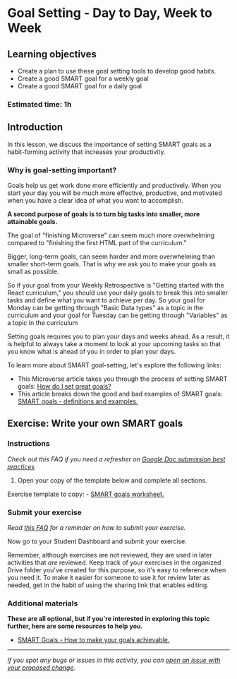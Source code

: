 # Goal Setting - Day to Day, Week to Week

## Learning objectives

- Create a plan to use these goal setting tools to develop good habits.
- Create a good SMART goal for a weekly goal
- Create a good SMART goal for a daily goal

### Estimated time: 1h

## Introduction

In this lesson, we discuss the importance of setting SMART goals as a habit-forming activity that increases your productivity.

### Why is goal-setting important?

Goals help us get work done more efficiently and productively. When you start your day you will be much more effective, productive, and motivated when you have a clear idea of what you want to accomplish.

**A second purpose of goals is to turn big tasks into smaller, more attainable goals.**

The goal of "finishing Microverse" can seem much more overwhelming compared to "finishing the first HTML part of the curriculum."

Bigger, long-term goals, can seem harder and more overwhelming than smaller short-term goals. That is why we ask you to make your goals as small as possible.

So if your goal from your Weekly Retrospective is "Getting started with the React curriculum," you should use your daily goals to break this into smaller tasks and define what you want to achieve per day. So your goal for Monday can be getting through "Basic Data types" as a topic in the curriculum and your goal for Tuesday can be getting through "Variables" as a topic in the curriculum

Setting goals requires you to plan your days and weeks ahead. As a result, it is helpful to always take a moment to look at your upcoming tasks so that you know what is ahead of you in order to plan your days.

To learn more about SMART goal-setting, let's explore the following links:

- This Microverse article takes you through the process of setting SMART goals: [How do I set great goals?](https://microverse.zendesk.com/hc/en-us/articles/360049913274-How-do-I-set-great-goals-)
- This article breaks down the good and bad examples of SMART goals: [SMART goals - definitions and examples.](https://www.indeed.com/career-advice/career-development/smart-goals)


## Exercise: Write your own SMART goals

### Instructions <or give this an appropriate subtitle for your exercise>

*Check out this FAQ if you need a refresher on [Google Doc submission best practices](https://microverse.zendesk.com/hc/en-us/articles/360063156813)*

1. Open your copy of the template below and complete all sections.

Exercise template to copy: - [SMART goals worksheet.](https://docs.google.com/document/d/1ENfrJS0otPrJCPXWyIfL6cfIk0O9N5Uzl8iWEIKqPNM/edit?usp=sharing)


### Submit your exercise

*Read [this FAQ](https://microverse.zendesk.com/hc/en-us/articles/360061344234) for a reminder on how to submit your exercise.* 

Now go to your Student Dashboard and submit your exercise.

Remember, although exercises are not reviewed, they are used in later activities that *are* reviewed. Keep track of your exercises in the organized Drive folder you've created for this purpose, so it's easy to reference when you need it. To make it easier for someone to use it for review later as needed, get in the habit of using the sharing link that enables editing.

### Additional materials

**These are all optional, but if you're interested in exploring this topic further, here are some resources to help you.**

- [SMART Goals - How to make your goals achievable.](https://www.mindtools.com/pages/article/smart-goals.htm)


------

_If you spot any bugs or issues in this activity, you can [open an issue with your proposed change](https://github.com/microverseinc/curriculum-transversal-skills/blob/main/git-github/articles/open_issue.md)._
